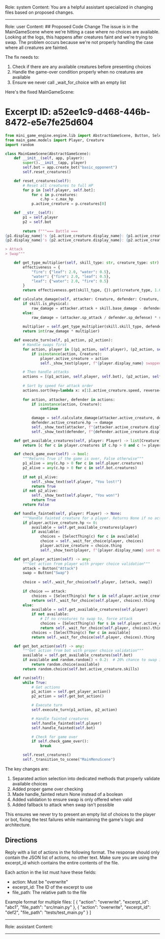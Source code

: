 Role: system
Content: You are a helpful assistant specialized in changing files based on proposed changes.
__________________
Role: user
Content: ## Proposed Code Change
The issue is in the MainGameScene where we're hitting a case where no choices are available. Looking at the logs, this happens after creatures faint and we're trying to swap. The problem occurs because we're not properly handling the case where all creatures are fainted.

The fix needs to:
1. Check if there are any available creatures before presenting choices
2. Handle the game-over condition properly when no creatures are available
3. Ensure we never call _wait_for_choice with an empty list

Here's the fixed MainGameScene:

# Excerpt ID: a52ee1c9-d468-446b-8472-e5e7fe25d604
```python main_game/scenes/main_game_scene.py
from mini_game_engine.engine.lib import AbstractGameScene, Button, SelectThing
from main_game.models import Player, Creature
import random

class MainGameScene(AbstractGameScene):
    def __init__(self, app, player):
        super().__init__(app, player)
        self.bot = app.create_bot("basic_opponent")
        self.reset_creatures()

    def reset_creatures(self):
        # Reset all creatures to full HP
        for p in [self.player, self.bot]:
            for c in p.creatures:
                c.hp = c.max_hp
            p.active_creature = p.creatures[0]

    def __str__(self):
        p1 = self.player
        p2 = self.bot
        
        return f"""=== Battle ===
{p1.display_name}'s {p1.active_creature.display_name}: {p1.active_creature.hp}/{p1.active_creature.max_hp} HP
{p2.display_name}'s {p2.active_creature.display_name}: {p2.active_creature.hp}/{p2.active_creature.max_hp} HP

> Attack
> Swap"""

    def get_type_multiplier(self, skill_type: str, creature_type: str) -> float:
        effectiveness = {
            "fire": {"leaf": 2.0, "water": 0.5},
            "water": {"fire": 2.0, "leaf": 0.5},
            "leaf": {"water": 2.0, "fire": 0.5}
        }
        return effectiveness.get(skill_type, {}).get(creature_type, 1.0)

    def calculate_damage(self, attacker: Creature, defender: Creature, skill) -> int:
        if skill.is_physical:
            raw_damage = attacker.attack + skill.base_damage - defender.defense
        else:
            raw_damage = (attacker.sp_attack / defender.sp_defense) * skill.base_damage
            
        multiplier = self.get_type_multiplier(skill.skill_type, defender.creature_type)
        return int(raw_damage * multiplier)

    def execute_turn(self, p1_action, p2_action):
        # Handle swaps first
        for action, player in [(p1_action, self.player), (p2_action, self.bot)]:
            if isinstance(action, Creature):
                player.active_creature = action
                self._show_text(player, f"{player.display_name} swapped to {action.display_name}!")

        # Then handle attacks
        actions = [(p1_action, self.player, self.bot), (p2_action, self.bot, self.player)]
        
        # Sort by speed for attack order
        actions.sort(key=lambda x: x[1].active_creature.speed, reverse=True)
        
        for action, attacker, defender in actions:
            if isinstance(action, Creature):
                continue
                
            damage = self.calculate_damage(attacker.active_creature, defender.active_creature, action)
            defender.active_creature.hp -= damage
            self._show_text(attacker, f"{attacker.active_creature.display_name} used {action.display_name}!")
            self._show_text(defender, f"{defender.active_creature.display_name} took {damage} damage!")

    def get_available_creatures(self, player: Player) -> list[Creature]:
        return [c for c in player.creatures if c.hp > 0 and c != player.active_creature]

    def check_game_over(self) -> bool:
        """Returns True if the game is over, False otherwise"""
        p1_alive = any(c.hp > 0 for c in self.player.creatures)
        p2_alive = any(c.hp > 0 for c in self.bot.creatures)
        
        if not p1_alive:
            self._show_text(self.player, "You lost!")
            return True
        if not p2_alive:
            self._show_text(self.player, "You won!")
            return True
        return False

    def handle_fainted(self, player: Player) -> None:
        """Handle fainted creature for a player. Returns None if no action needed."""
        if player.active_creature.hp <= 0:
            available = self.get_available_creatures(player)
            if available:
                choices = [SelectThing(c) for c in available]
                choice = self._wait_for_choice(player, choices)
                player.active_creature = choice.thing
                self._show_text(player, f"{player.display_name} sent out {player.active_creature.display_name}!")

    def get_player_action(self) -> any:
        """Get action from player with proper choice validation"""
        attack = Button("Attack")
        swap = Button("Swap")
        
        choice = self._wait_for_choice(self.player, [attack, swap])
        
        if choice == attack:
            choices = [SelectThing(s) for s in self.player.active_creature.skills]
            return self._wait_for_choice(self.player, choices).thing
        else:
            available = self.get_available_creatures(self.player)
            if not available:
                # If no creatures to swap to, force attack
                choices = [SelectThing(s) for s in self.player.active_creature.skills]
                return self._wait_for_choice(self.player, choices).thing
            choices = [SelectThing(c) for c in available]
            return self._wait_for_choice(self.player, choices).thing

    def get_bot_action(self) -> any:
        """Get action from bot with proper choice validation"""
        available = self.get_available_creatures(self.bot)
        if available and random.random() < 0.2:  # 20% chance to swap if possible
            return random.choice(available)
        return random.choice(self.bot.active_creature.skills)

    def run(self):
        while True:
            # Get actions
            p1_action = self.get_player_action()
            p2_action = self.get_bot_action()

            # Execute turn
            self.execute_turn(p1_action, p2_action)

            # Handle fainted creatures
            self.handle_fainted(self.player)
            self.handle_fainted(self.bot)

            # Check for game over
            if self.check_game_over():
                break

        self.reset_creatures()
        self._transition_to_scene("MainMenuScene")
```

The key changes are:
1. Separated action selection into dedicated methods that properly validate available choices
2. Added proper game over checking
3. Made handle_fainted return None instead of a boolean
4. Added validation to ensure swap is only offered when valid
5. Added fallback to attack when swap isn't possible

This ensures we never try to present an empty list of choices to the player or bot, fixing the test failures while maintaining the game's logic and architecture.

## Directions
Reply with a list of actions in the following format. The response should only contain the JSON list of actions, no other text.
Make sure you are using the excerpt_id which contains the entire contents of the file.

Each action in the list must have these fields:
- action: Must be "overwrite"
- excerpt_id: The ID of the excerpt to use
- file_path: The relative path to the file

Example format for multiple files:
[
    {
        "action": "overwrite",
        "excerpt_id": "abc1",
        "file_path": "src/main.py"
    },
    {
        "action": "overwrite",
        "excerpt_id": "def2",
        "file_path": "tests/test_main.py"
    }
]
__________________
Role: assistant
Content: 
__________________
